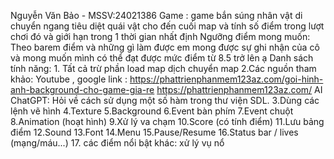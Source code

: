 Nguyễn Văn Bảo - MSSV:24021386
Game : game bắn súng nhân vật di chuyển ngang tiêu diệt quái vật cho đến cuối map và tính số điểm trong lượt chơi đó và giới hạn trong 1 thời gian nhất định
Ngưỡng điểm mong muốn: Theo barem điểm và những gì làm được em mong được sự ghi nhận của cô và mong muốn mình có thể đạt được mức điểm từ 8.5 trở lên ạ
Danh sách tính năng:
1.
Tất cả trừ phần load map dịch chuyển map 
2.Các nguồn tham khảo:
  Youtube , google
  link :  https://phattrienphanmem123az.com/goi-hinh-anh-background-cho-game-gia-re
          https://phattrienphanmem123az.com/
  AI ChatGPT: Hỏi về cách sử dụng một số hàm trong thư viện SDL.
3.Dùng các lệnh vẽ hình
4.Texture
5.Background
6.Event bàn phím
7.Event chuột
8.Animation (hoạt hình)
9.Xử lý va chạm
10.Score (có tính điểm)
11.Lưu bảng điểm
12.Sound
13.Font
14.Menu
15.Pause/Resume
16.Status bar / lives (mạng/máu...)
17. các điểm nổi bật khác: xử lý vụ nổ




